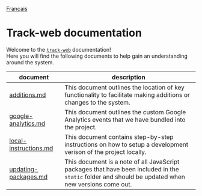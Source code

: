 [Français](docs/fr)

# Track-web documentation

Welcome to the [`track-web`](https://github.com/cds-snc/track-web) documentation!  
Here you will find the following documents to help gain an understanding around the system.

| document | description |
| -------- | ----------- |
| [additions.md](additions.md) | This document outlines the location of key functionality to facilitate making additions or changes to the system. |
| [google-analytics.md](google-analytics.md) | This document outlines the custom Google Analytics events that we have bundled into the project. |
| [local-instructions.md](local-instructions.md) | This document contains step-by-step instructions on how to setup a development verison of the project locally. |
| [updating-packages.md](updating-packages.md) | This document is a note of all JavaScript packages that have been included in the `static` folder and should be updated when new versions come out. |
